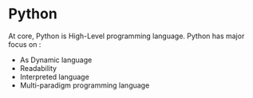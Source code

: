 # Python
At core, Python is High-Level programming language. Python has major focus on :
- As Dynamic language
- Readability
- Interpreted language
- Multi-paradigm programming language
